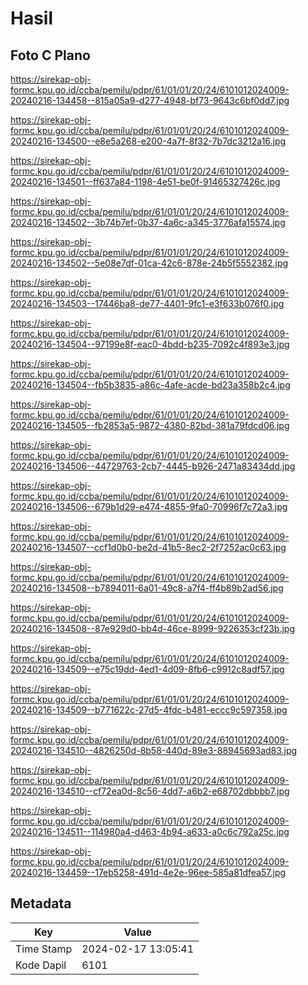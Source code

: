 # Hasil

## Foto C Plano

https://sirekap-obj-formc.kpu.go.id/ccba/pemilu/pdpr/61/01/01/20/24/6101012024009-20240216-134458--815a05a9-d277-4948-bf73-9643c6bf0dd7.jpg

https://sirekap-obj-formc.kpu.go.id/ccba/pemilu/pdpr/61/01/01/20/24/6101012024009-20240216-134500--e8e5a268-e200-4a7f-8f32-7b7dc3212a16.jpg

https://sirekap-obj-formc.kpu.go.id/ccba/pemilu/pdpr/61/01/01/20/24/6101012024009-20240216-134501--ff637a84-1198-4e51-be0f-91465327426c.jpg

https://sirekap-obj-formc.kpu.go.id/ccba/pemilu/pdpr/61/01/01/20/24/6101012024009-20240216-134502--3b74b7ef-0b37-4a6c-a345-3776afa15574.jpg

https://sirekap-obj-formc.kpu.go.id/ccba/pemilu/pdpr/61/01/01/20/24/6101012024009-20240216-134502--5e08e7df-01ca-42c6-878e-24b5f5552382.jpg

https://sirekap-obj-formc.kpu.go.id/ccba/pemilu/pdpr/61/01/01/20/24/6101012024009-20240216-134503--17446ba8-de77-4401-9fc1-e3f633b076f0.jpg

https://sirekap-obj-formc.kpu.go.id/ccba/pemilu/pdpr/61/01/01/20/24/6101012024009-20240216-134504--97199e8f-eac0-4bdd-b235-7092c4f893e3.jpg

https://sirekap-obj-formc.kpu.go.id/ccba/pemilu/pdpr/61/01/01/20/24/6101012024009-20240216-134504--fb5b3835-a86c-4afe-acde-bd23a358b2c4.jpg

https://sirekap-obj-formc.kpu.go.id/ccba/pemilu/pdpr/61/01/01/20/24/6101012024009-20240216-134505--fb2853a5-9872-4380-82bd-381a79fdcd06.jpg

https://sirekap-obj-formc.kpu.go.id/ccba/pemilu/pdpr/61/01/01/20/24/6101012024009-20240216-134506--44729763-2cb7-4445-b926-2471a83434dd.jpg

https://sirekap-obj-formc.kpu.go.id/ccba/pemilu/pdpr/61/01/01/20/24/6101012024009-20240216-134506--679b1d29-e474-4855-9fa0-70996f7c72a3.jpg

https://sirekap-obj-formc.kpu.go.id/ccba/pemilu/pdpr/61/01/01/20/24/6101012024009-20240216-134507--ccf1d0b0-be2d-41b5-8ec2-2f7252ac0c63.jpg

https://sirekap-obj-formc.kpu.go.id/ccba/pemilu/pdpr/61/01/01/20/24/6101012024009-20240216-134508--b7894011-6a01-49c8-a7f4-ff4b89b2ad56.jpg

https://sirekap-obj-formc.kpu.go.id/ccba/pemilu/pdpr/61/01/01/20/24/6101012024009-20240216-134508--87e929d0-bb4d-46ce-8999-9226353cf23b.jpg

https://sirekap-obj-formc.kpu.go.id/ccba/pemilu/pdpr/61/01/01/20/24/6101012024009-20240216-134509--e75c19dd-4ed1-4d09-8fb6-c9912c8adf57.jpg

https://sirekap-obj-formc.kpu.go.id/ccba/pemilu/pdpr/61/01/01/20/24/6101012024009-20240216-134509--b771622c-27d5-4fdc-b481-eccc9c597358.jpg

https://sirekap-obj-formc.kpu.go.id/ccba/pemilu/pdpr/61/01/01/20/24/6101012024009-20240216-134510--4826250d-8b58-440d-89e3-88945693ad83.jpg

https://sirekap-obj-formc.kpu.go.id/ccba/pemilu/pdpr/61/01/01/20/24/6101012024009-20240216-134510--cf72ea0d-8c56-4dd7-a6b2-e68702dbbbb7.jpg

https://sirekap-obj-formc.kpu.go.id/ccba/pemilu/pdpr/61/01/01/20/24/6101012024009-20240216-134511--114980a4-d463-4b94-a633-a0c6c792a25c.jpg

https://sirekap-obj-formc.kpu.go.id/ccba/pemilu/pdpr/61/01/01/20/24/6101012024009-20240216-134459--17eb5258-491d-4e2e-96ee-585a81dfea57.jpg


## Metadata

| Key        | Value               |
| ---------- | ------------------- |
| Time Stamp | 2024-02-17 13:05:41 |
| Kode Dapil | 6101                |



